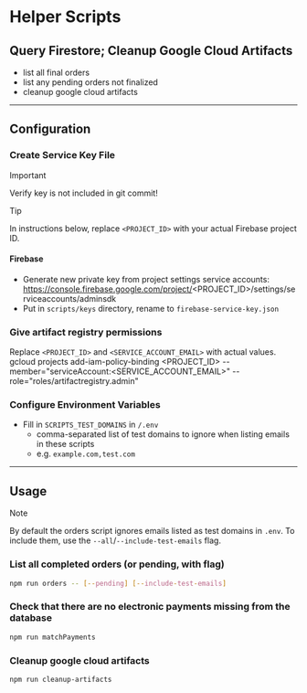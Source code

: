 # Helper Scripts

## Query Firestore; Cleanup Google Cloud Artifacts

- list all final orders
- list any pending orders not finalized
- cleanup google cloud artifacts

---

## Configuration

### Create Service Key File

> [!IMPORTANT]
> Verify key is not included in git commit!

> [!TIP]
> In instructions below, replace `<PROJECT_ID>` with your actual Firebase project ID.

#### Firebase

- Generate new private key from project settings service accounts: https://console.firebase.google.com/project/<PROJECT_ID>/settings/serviceaccounts/adminsdk
- Put in `scripts/keys` directory, rename to `firebase-service-key.json`

### Give artifact registry permissions

Replace `<PROJECT_ID>` and `<SERVICE_ACCOUNT_EMAIL>` with actual values.
gcloud projects add-iam-policy-binding <PROJECT_ID> --member="serviceAccount:<SERVICE_ACCOUNT_EMAIL>" --role="roles/artifactregistry.admin"

### Configure Environment Variables

- Fill in `SCRIPTS_TEST_DOMAINS` in `/.env`
  - comma-separated list of test domains to ignore when listing emails in these scripts
  - e.g. `example.com,test.com`

---

## Usage

> [!NOTE]
> By default the orders script ignores emails listed as test domains in `.env`. To include them, use the `--all`/`--include-test-emails` flag.


### List all completed orders (or pending, with flag)

```sh
npm run orders -- [--pending] [--include-test-emails]
```

### Check that there are no electronic payments missing from the database

```sh
npm run matchPayments
```

### Cleanup google cloud artifacts

```sh
npm run cleanup-artifacts
```
